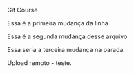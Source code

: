 Git Course

Essa é a primeira mudança da linha

Essa é a segunda mudança desse arquivo

Essa seria a terceira mudança na parada.

Upload remoto - teste.
